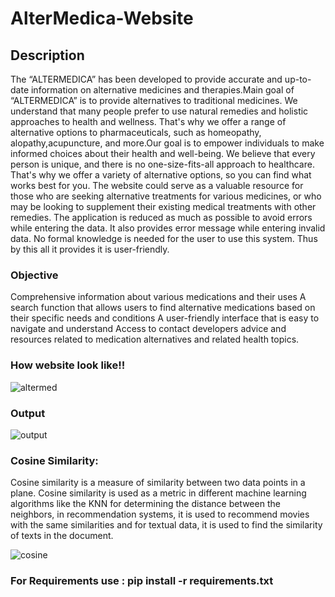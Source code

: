 # AlterMedica-Website
## Description

The “ALTERMEDICA” has been developed to provide accurate and up-to-date information on alternative medicines and therapies.Main goal of “ALTERMEDICA” is to provide alternatives to traditional medicines. We understand that many people prefer to use natural remedies and holistic approaches to health and wellness. That's why we offer a range of alternative options to pharmaceuticals, such as homeopathy, alopathy,acupuncture, and more.Our goal is to empower individuals to make informed choices about their health and well-being. We believe that every person is unique, and there is no one-size-fits-all approach to healthcare. That's why we offer a variety of alternative options, so you can find what works best for you. The website could serve as a valuable resource for those who are seeking alternative treatments for various medicines, or who may be looking to supplement their existing medical treatments with other remedies. The application is reduced as much as possible to avoid errors while entering the data. It also provides error message while entering invalid data. No formal knowledge is needed for the user to use this system. Thus by this all it provides it is user-friendly.

### Objective

Comprehensive information about various medications and their uses
A search function that allows users to find alternative medications based on their specific needs and conditions
A user-friendly interface that is easy to navigate and understand
Access to contact developers advice and resources related to medication alternatives and related health topics.

### How website look like!!

![altermed](https://user-images.githubusercontent.com/97236292/232289621-ea789c43-3d3c-4941-9eed-6a26a31572f2.jpg)

### Output

![output](https://user-images.githubusercontent.com/97236292/232289703-9e86aae5-0400-45d2-bb42-bcaec8e05e20.jpg)

### Cosine Similarity:
Cosine similarity is a measure of similarity between two data points in a plane. Cosine similarity is used as a metric in different machine learning algorithms like the KNN for determining the distance between the neighbors, in recommendation systems, it is used to recommend movies with the same similarities and for textual data, it is used to find the similarity of texts in the document.

![cosine](https://www.google.com/url?sa=i&url=https%3A%2F%2Fwww.learndatasci.com%2Fglossary%2Fcosine-similarity%2F&psig=AOvVaw03zkbxjsn3NY05GvjO9vGh&ust=1681724348910000&source=images&cd=vfe&ved=0CBEQjRxqFwoTCPDM98GNrv4CFQAAAAAdAAAAABAE)


### For Requirements use : pip install -r requirements.txt


